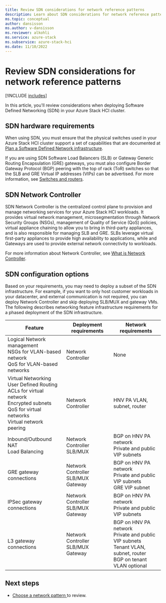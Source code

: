 ```yaml
---
title: Review SDN considerations for network reference patterns
description: Learn about SDN considerations for network reference patterns for Azure Stack HCI.
ms.topic: conceptual
author: dansisson
ms.author: v-dansisson
ms.reviewer: alkohli
ms.service: azure-stack
ms.subservice: azure-stack-hci
ms.date: 11/10/2022
---
```


# Review SDN considerations for network reference patterns

[!INCLUDE [includes](../../includes/hci-applies-to-22h2-21h2.md)]

In this article, you'll review considerations when deploying Software Defined Networking (SDN) in your Azure Stack HCI cluster.

## SDN hardware requirements

When using SDN, you must ensure that the physical switches used in your Azure Stack HCI cluster support a set of capabilities that are documented at [Plan a Software Defined Network infrastructure](../concepts/plan-software-defined-networking-infrastructure.md).

If you are using SDN Software Load Balancers (SLB) or Gateway Generic Routing Encapsulation (GRE) gateways, you must also configure Border Gateway Protocol (BGP) peering with the top of rack (ToR) switches so that the SLB and GRE Virtual IP addresses (VIPs) can be advertised. For more information, see [Switches and routers](../concepts/plan-software-defined-networking-infrastructure.md#switches-and-routers).

## SDN Network Controller

SDN Network Controller is the centralized control plane to provision and manage networking services for your Azure Stack HCI workloads. It provides virtual network management, microsegmentation through Network Security Groups (NSGs), management of Quality of Service (QoS) policies, virtual appliance chaining to allow you to bring in third-party appliances, and is also responsible for managing SLB and GRE. SLBs leverage virtual first-party appliances to provide high availability to applications, while and Gateways are used to provide external network connectivity to workloads.

For more information about Network Controller, see [What is Network Controller](../concepts/network-controller-overview.md).

## SDN configuration options

Based on your requirements, you may need to deploy a subset of the SDN infrastructure. For example, if you want to only host customer workloads in your datacenter, and external communication is not required, you can deploy Network Controller and skip deploying SLB/MUX and gateway VMs. The following describes networking feature infrastructure requirements for a phased deployment of the SDN infrastructure.

|Feature|Deployment requirements|Network requirements|
|--|--|--|
|Logical Network management<br>NSGs for VLAN-based network<br>QoS for VLAN-based networks|Network Controller|None|
|Virtual Networking<br>User Defined Routing<br>ACLs for virtual network<br>Encrypted subnets<br>QoS for virtual networks<br>Virtual network peering|Network Controller|HNV PA VLAN, subnet, router|
|Inbound/Outbound NAT<br>Load Balancing|Network Controller<br>SLB/MUX|BGP on HNV PA network<br>Private and public VIP subnets|
GRE gateway connections|Network Controller<br>SLB/MUX<br>Gateway|BGP on HNV PA network<br>Private and public VIP subnets<br>GRE VIP subnet|
|IPSec gateway connections|Network Controller<br>SLB/MUX<br>Gateway|BGP on HNV PA network<br>Private and public VIP subnets|
|L3 gateway connections|Network Controller<br>SLB/MUX<br>Gateway|BGP on HNV PA network<br>Private and public VIP subnets<br>Tenant VLAN, subnet, router<br>BGP on tenant VLAN optional|

## Next steps

- [Choose a network pattern ](choose-network-pattern.md) to review.